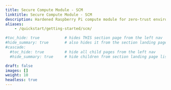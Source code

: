 ```yaml
---
title: Secure Compute Module - SCM 
linktitle: Secure Compute Module - SCM 
description: Hardened Raspberry Pi compute module for zero-trust environments
aliases:
    - /quickstart/getting-started/scm/

#toc_hide: true           # hides THIS section page from the left nav
#hide_summary: true       # also hides it from the section landing page tiles
#cascade:
  #toc_hide: true         # hide all child pages from the left nav
  #hide_summary: true     # hide children from section landing page lists

draft: false
images: []
weight: 10
headless: true
---
```


